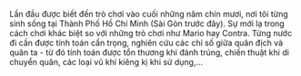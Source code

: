 Lần đầu được biết đến trò chơi vào cuối những năm chín mươi, nơi tôi từng sinh sống tại Thành Phố Hồ Chí Minh (Sài Gòn trước đây). Sự mới lạ trong cách chơi khác biệt so với những trò chơi như Mario hay Contra. Từng nước đi cần được tính toán cẩn trọng, nghiên cứu các chỉ số giữa quân địch và quân ta - từ đó tính toán được tổn thương khi đánh trúng, chiến thuật khi di chuyển quân, các loại vũ khí kiêng kị khi sử dụng,...


